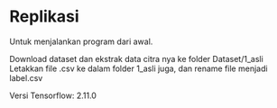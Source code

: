 # Replikasi
Untuk menjalankan program dari awal.

Download dataset dan ekstrak data citra nya ke folder Dataset/1_asli
Letakkan file .csv ke dalam folder 1_asli juga, dan rename file menjadi label.csv

Versi Tensorflow: 2.11.0